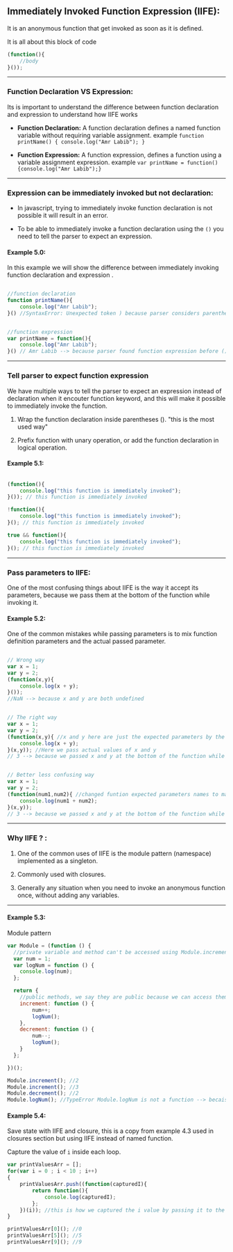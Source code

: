 ## Immediately Invoked Function Expression (IIFE):
It is an anonymous function that get invoked as soon as it is defined.

It is all about this block of code

```javascript
(function(){
	//body
}());
```

---

### Function Declaration VS Expression:
Its is important to understand the difference between function declaration and expression to understand how IIFE works

* **Function Declaration:**
A function declaration defines a named function variable without requiring variable assignment. example `function printName() { console.log("Amr Labib"); }`

* **Function Expression:**
A function expression, defines a function using a variable assignment expression. example `var printName = function(){console.log("Amr Labib");}`

---

### Expression can be immediately invoked but not declaration:
* In javascript, trying to immediately invoke function declaration is not possible it will result in an error.

* To be able to immediately invoke a function declaration using the `()` you need to tell the parser to expect an expression.


#### Example 5.0:

In this example we will show the difference between immediately invoking function declaration and expression .

```javascript

//function declaration
function printName(){
	console.log("Amr Labib");
}() //SyntaxError: Unexpected token ) because parser considers parentheses () a completely different expression not related to the function and it expected to have an actual expression inside the parentheses like (1+2) but found nothing.


//function expression
var printName = function(){
	console.log("Amr Labib");
}() // Amr Labib --> because parser found function expression before (), and the parentheses correctly invoked the function

```

---

### Tell parser to expect function expression

We have multiple ways to tell the parser to expect an expression instead of declaration when it encouter function keyword, and this will make it possible to immediately invoke the function.

1. Wrap the function declaration inside parentheses (). "this is the most used way"

2. Prefix function with unary operation, or add the function declaration in logical operation.

#### Example 5.1:

```javascript

(function(){
	console.log("this function is immediately invoked");
}()); // this function is immediately invoked

!function(){
	console.log("this function is immediately invoked");
}(); // this function is immediately invoked

true && function(){
	console.log("this function is immediately invoked");
}(); // this function is immediately invoked

```

---

### Pass parameters to IIFE:

One of the most confusing things about IIFE is the way it accept its parameters, because we pass them at the bottom of the function while invoking it.

#### Example 5.2:

One of the common mistakes while passing parameters is to mix function definition parameters and the actual passed parameter.

```javascript

// Wrong way
var x = 1;
var y = 2;
(function(x,y){
	console.log(x + y);
}()); 
//NaN --> because x and y are both undefined


// The right way
var x = 1;
var y = 2;
(function(x,y){ //x and y here are just the expected parameters by the function
	console.log(x + y);
}(x,y)); //Here we pass actual values of x and y
// 3 --> because we passed x and y at the bottom of the function while invoking it.


// Better less confusing way
var x = 1;
var y = 2;
(function(num1,num2){ //changed funtion expected parameters names to make it clear that they are different from the actual passed values
	console.log(num1 + num2);
}(x,y)); 
// 3 --> because we passed x and y at the bottom of the function while invoking it.

```

---

### Why IIFE ? :

1. One of the common uses of IIFE is the module pattern (namespace) implemented as a singleton.

2. Commonly used with closures.

3. Generally any situation when you need to invoke an anonymous function once, without adding any variables.

--- 

#### Example 5.3:

Module pattern

```javascript
var Module = (function () {
  //private variable and method can't be accessed using Module.increment
  var num = 1;
  var logNum = function () {
  	console.log(num);
  };

  return {
  	//public methods, we say they are public because we can access them using Module.increment or Module.decrement
    increment: function () {
    	num++;
    	logNum();
    },
    decrement: function () {
    	num--;
    	logNum();
    }
  };

})();

Module.increment(); //2
Module.increment(); //3
Module.decrement(); //2
Module.logNum(); //TypeError Module.logNum is not a function --> becaise logNum is private method inside the module
```


#### Example 5.4:

Save state with IIFE and closure, this is a copy from example 4.3 used in closures section but using IIFE instead of named function.

Capture the value of `i` inside each loop.

```javascript
var printValuesArr = [];
for(var i = 0 ; i < 10 ; i++)
{
    printValuesArr.push((function(capturedI){
    	return function(){
            console.log(capturedI);
        };
    })(i)); //this is how we captured the i value by passing it to the IIFE in each iteration
}

printValuesArr[0](); //0
printValuesArr[5](); //5
printValuesArr[9](); //9
```










